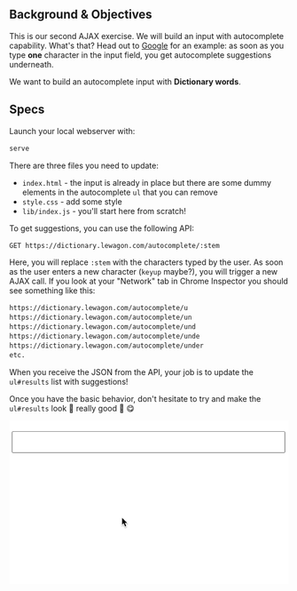 ## Background & Objectives

This is our second AJAX exercise. We will build an input with autocomplete capability. What's that? Head out to [Google](https://www.google.com/) for an example: as soon as you type **one** character in the input field, you get autocomplete suggestions underneath.

We want to build an autocomplete input with **Dictionary words**.

## Specs

Launch your local webserver with:

```bash
serve
```

There are three files you need to update:

- `index.html` - the input is already in place but there are some dummy elements in the autocomplete `ul` that you can remove
- `style.css` - add some style
- `lib/index.js` - you'll start here from scratch!

To get suggestions, you can use the following API:

```bash
GET https://dictionary.lewagon.com/autocomplete/:stem
```

Here, you will replace `:stem` with the characters typed by the user. As soon as the user enters a new character (`keyup` maybe?), you will trigger a new AJAX call. If you look at your "Network" tab in Chrome Inspector you should see something like this:

```bash
https://dictionary.lewagon.com/autocomplete/u
https://dictionary.lewagon.com/autocomplete/un
https://dictionary.lewagon.com/autocomplete/und
https://dictionary.lewagon.com/autocomplete/unde
https://dictionary.lewagon.com/autocomplete/under
etc.
```

When you receive the JSON from the API, your job is to update the `ul#results` list with suggestions!

Once you have the basic behavior, don't hesitate to try and make the `ul#results` look 🎨 really good 🎨 😋

![Animated gif of final goal, showing a list of auto sugesstions that pop up while typing.](https://raw.githubusercontent.com/lewagon/fullstack-images/3a1b80803f1fa3fc59b79530101847d852d21170/frontend/autocomplete.gif)
